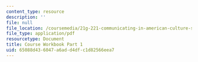 ```yaml
---
content_type: resource
description: ''
file: null
file_location: /coursemedia/21g-221-communicating-in-american-culture-s-spring-2019/65088d436047a6add4dfc1d82566eea7_MIT21G_221S19_cw1.pdf
file_type: application/pdf
resourcetype: Document
title: Course Workbook Part 1
uid: 65088d43-6047-a6ad-d4df-c1d82566eea7
---
```

